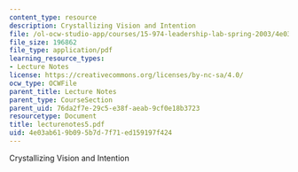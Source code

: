 ```yaml
---
content_type: resource
description: Crystallizing Vision and Intention
file: /ol-ocw-studio-app/courses/15-974-leadership-lab-spring-2003/4e03ab619b095b7d7f71ed159197f424_lecturenotes5.pdf
file_size: 196862
file_type: application/pdf
learning_resource_types:
- Lecture Notes
license: https://creativecommons.org/licenses/by-nc-sa/4.0/
ocw_type: OCWFile
parent_title: Lecture Notes
parent_type: CourseSection
parent_uid: 76da2f7e-29c5-e38f-aeab-9cf0e18b3723
resourcetype: Document
title: lecturenotes5.pdf
uid: 4e03ab61-9b09-5b7d-7f71-ed159197f424
---
```

Crystallizing Vision and Intention
